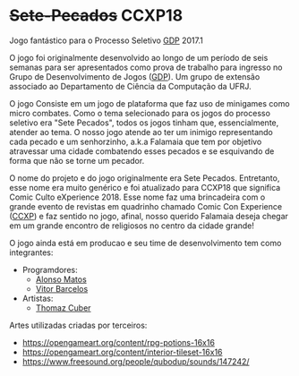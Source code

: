 # ~~Sete-Pecados~~ CCXP18
Jogo fantástico para o Processo Seletivo [GDP](http://www.gamedevproject.com.br/) 2017.1

O jogo foi originalmente desenvolvido ao longo de um período de seis semanas para ser apresentados como prova de trabalho para ingresso no Grupo de Desenvolvimento de Jogos ([GDP](http://www.gamedevproject.com.br/)). Um grupo de extensão associado ao Departamento de Ciência da Computação da UFRJ.

O jogo Consiste em um jogo de plataforma que faz uso de minigames como micro combates. Como o tema selecionado para os jogos do processo seletivo era "Sete Pecados", todos os jogos tinham que, essencialmente, atender ao tema. O nosso jogo atende ao ter um inimigo representando cada pecado e um senhorzinho, a.k.a Falamaia que tem por objetivo atravessar uma cidade combatendo esses pecados e se esquivando de forma que não se torne um pecador.

O nome do projeto e do jogo originalmente era Sete Pecados. Entretanto, esse nome era muito genérico e foi atualizado para CCXP18 que significa Comic Culto eXperience 2018. Esse nome faz uma brincadeira com o grande evento de revistas em quadrinho chamado Comic Con Experience ([CCXP](https://www.ccxp.com.br/)) e faz sentido no jogo, afinal, nosso querido Falamaia deseja chegar em um grande encontro de religiosos no centro da cidade grande!


O jogo ainda está em producao e seu time de desenvolvimento tem como integrantes:
* Programdores:
  * [Alonso Matos](https://github.com/sottam)
  * [Vitor Barcelos](https://github.com/vband)
* Artistas:
  * [Thomaz Cuber](https://github.com/tomazcuber)

Artes utilizadas criadas por terceiros:
* https://opengameart.org/content/rpg-potions-16x16
* https://opengameart.org/content/interior-tileset-16x16
* https://www.freesound.org/people/qubodup/sounds/147242/

